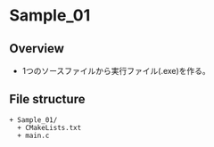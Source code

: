 # Sample_01

## Overview

- 1つのソースファイルから実行ファイル(.exe)を作る。

## File structure

```text
+ Sample_01/
  + CMakeLists.txt
  + main.c
```
